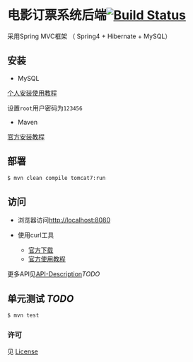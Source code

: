 
# 电影订票系统后端[![Build Status](https://travis-ci.org/OldDriversTeam/Tickets-Server.svg?branch=master)](https://travis-ci.org/OldDriversTeam/Tickets-Server)

采用Spring MVC框架 （ Spring4 + Hibernate + MySQL）

## 安装

- MySQL

[个人安装使用教程](http://www.hshhuan.xyz/archives/win10-install-mysql-5-7-zip/)

设置`root`用户密码为`123456`


- Maven

[官方安装教程](http://maven.apache.org/install.html)

## 部署

```sh
$ mvn clean compile tomcat7:run
```

## 访问

- 浏览器访问[http://localhost:8080](http://localhost:8080)

- 使用curl工具
	- [官方下载](http://www.paehl.com/open_source/?CURL_7.53.1)
	- [官方使用教程](https://curl.haxx.se/docs/manual.html)


更多API见[API-Description](https://github.com/OldDriversTeam/Tickets-Documentation/blob/master/API-description.mdown)*TODO*

## 单元测试 *TODO*

```sh
$ mvn test
```

### 许可

见 [License](./LICENSE.md)
